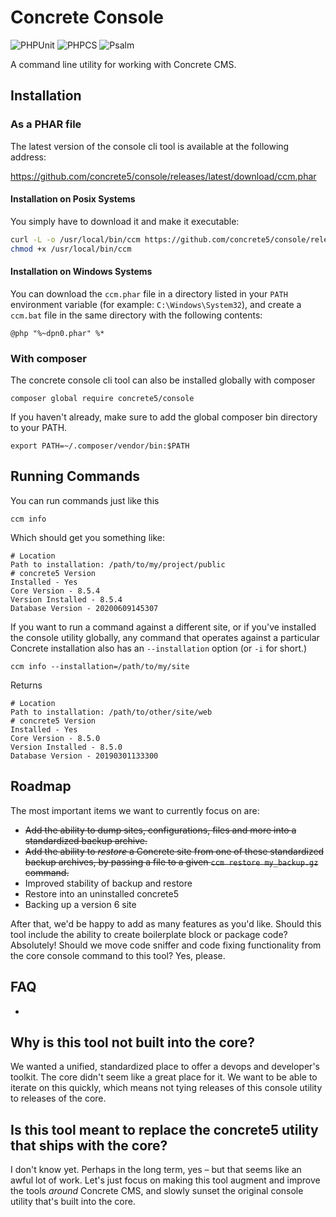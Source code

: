 # Concrete Console
![PHPUnit](https://github.com/concrete5/console/actions/workflows/phpunit.yml/badge.svg)
![PHPCS](https://github.com/concrete5/console/actions/workflows/phpcs.yml/badge.svg)
![Psalm](https://github.com/concrete5/console/actions/workflows/psalm.yml/badge.svg)


A command line utility for working with Concrete CMS.

## Installation

### As a PHAR file

The latest version of the console cli tool is available at the following address:

https://github.com/concrete5/console/releases/latest/download/ccm.phar

#### Installation on Posix Systems

You simply have to download it and make it executable:

```sh
curl -L -o /usr/local/bin/ccm https://github.com/concrete5/console/releases/latest/download/ccm.phar
chmod +x /usr/local/bin/ccm
```

#### Installation on Windows Systems

You can download the `ccm.phar` file in a directory listed in your `PATH` environment variable (for example: `C:\Windows\System32`),
and create a `ccm.bat` file in the same directory with the following contents:

```batch
@php "%~dpn0.phar" %*
```

### With composer

The concrete console cli tool can also be installed globally with composer

    composer global require concrete5/console
    
If you haven't already, make sure to add the global composer bin directory to your PATH.

    export PATH=~/.composer/vendor/bin:$PATH

## Running Commands

You can run commands just like this

    ccm info
    
Which should get you something like:

    # Location
    Path to installation: /path/to/my/project/public
    # concrete5 Version
    Installed - Yes
    Core Version - 8.5.4
    Version Installed - 8.5.4
    Database Version - 20200609145307
    
If you want to run a command against a different site, or if you've installed the console utility globally, any command that operates against a particular Concrete installation also has an `--installation` option (or `-i` for short.)

    ccm info --installation=/path/to/my/site
    
Returns

    # Location
    Path to installation: /path/to/other/site/web
    # concrete5 Version
    Installed - Yes
    Core Version - 8.5.0
    Version Installed - 8.5.0
    Database Version - 20190301133300

## Roadmap

The most important items we want to currently focus on are:

* ~~Add the ability to dump sites, configurations, files and more into a standardized backup archive.~~
* ~~Add the ability to _restore_ a Concrete site from one of these standardized backup archives, by passing a file to a given `ccm restore my_backup.gz` command.~~
* Improved stability of backup and restore
* Restore into an uninstalled concrete5
* Backing up a version 6 site

After that, we'd be happy to add as many features as you'd like. Should this tool include the ability to create boilerplate block or package code? Absolutely! Should we move code sniffer and code fixing functionality from the core console command to this tool? Yes, please.

## FAQ

-

## Why is this tool not built into the core?

We wanted a unified, standardized place to offer a devops and developer's toolkit. The core didn't seem like a great place for it. We want to be able to iterate on this quickly, which means not tying releases of this console utility to releases of the core.

## Is this tool meant to replace the concrete5 utility that ships with the core?

I don't know yet. Perhaps in the long term, yes – but that seems like an awful lot of work. Let's just focus on making this tool augment and improve the tools _around_ Concrete CMS, and slowly sunset the original console utility that's built into the core.
